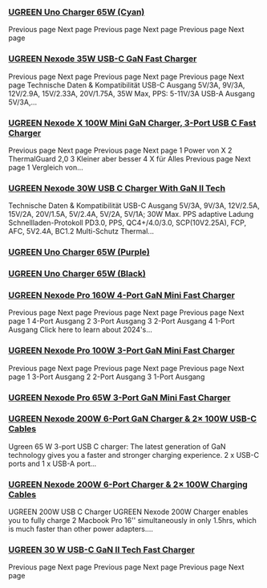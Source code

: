 ### [UGREEN Uno Charger 65W (Cyan)](https://eu.ugreen.com/products/ugreen-uno-65w-usb-c-gan-charger) ###

 Previous page Next page Previous page Next page Previous page Next page

### [UGREEN Nexode 35W USB-C GaN Fast Charger](https://eu.ugreen.com/products/ugreen-nexode-35w-usb-c-gan-fast-charger) ###

Previous page Next page Previous page Next page Previous page Next page Technische Daten & Kompatibilität USB-C Ausgang 5V/3A, 9V/3A, 12V/2.9A, 15V/2.33A, 20V/1.75A, 35W Max, PPS: 5-11V/3A USB-A Ausgang 5V/3A,...

### [UGREEN Nexode X 100W Mini GaN Charger, 3-Port USB C Fast Charger](https://eu.ugreen.com/products/ugreen-nexode-x-100w-mini-gan-charger) ###

Previous page Next page Previous page Next page 1 Power von X 2 ThermalGuard 2,0 3 Kleiner aber besser 4 X für Alles Previous page Next page 1 Vergleich von...

### [UGREEN Nexode 30W USB C Charger With GaN II Tech](https://eu.ugreen.com/products/ugreen-nexode-30w-usb-c-ladegerat-mini-usb-c-netzteil-gan-ii-tech-adapter-kompatibel-mit-macbook-air-iphone-14-pro-max-14-plus-13-12-galaxy-s22-s21-fe-ipad-pro-tab-s8-a8-pixel-7-airpods) ###

Technische Daten & Kompatibilität USB-C Ausgang 5V/3A, 9V/3A, 12V/2.5A, 15V/2A, 20V/1.5A, 5V/2.4A, 5V/2A, 5V/1A; 30W Max. PPS adaptive Ladung Schnellladen-Protokoll PD3.0, PPS, QC4+/4.0/3.0, SCP(10V2.25A), FCP, AFC, 5V2.4A, BC1.2 Multi-Schutz Thermal...

### [UGREEN Uno Charger 65W (Purple)](https://eu.ugreen.com/products/nexode-rg-65w-charger-purple) ###

### [UGREEN Uno Charger 65W (Black)](https://eu.ugreen.com/products/nexode-rg-65w-charger-black) ###

### [UGREEN Nexode Pro 160W 4-Port GaN Mini Fast Charger](https://eu.ugreen.com/products/ugreen-nexode-pro-160w-gan-fast-charger) ###

Previous page Next page Previous page Next page Previous page Next page 1 4-Port Ausgang 2 3-Port Ausgang 3 2-Port Ausgang 4 1-Port Ausgang Click here to learn about 2024's...

### [UGREEN Nexode Pro 100W 3-Port GaN Mini Fast Charger](https://eu.ugreen.com/products/ugreen-nexode-pro-100w-gan-fast-charger) ###

 Previous page Next page Previous page Next page Previous page Next page 1 3-Port Ausgang 2 2-Port Ausgang 3 1-Port Ausgang

### [UGREEN Nexode Pro 65W 3-Port GaN Mini Fast Charger](https://eu.ugreen.com/products/nexode-pro-65w-3-port-gan-mini-fast-charger) ###

### [UGREEN Nexode 200W 6-Port GaN Charger & 2× 100W USB-C Cables](https://eu.ugreen.com/products/ugreen-nexode-65w-usb-c-gan-charger-3-ports-wall-charger-1m-60w-usb-c-cable) ###

Ugreen 65 W 3-port USB C charger: The latest generation of GaN technology gives you a faster and stronger charging experience. 2 x USB-C ports and 1 x USB-A port...

### [UGREEN Nexode 200W 6-Port Charger & 2× 100W Charging Cables](https://eu.ugreen.com/products/ugreen-nexode-200w-usb-c-gan-charger-6-ports-desktop-charger-2-pack-usb-c-100w-charger-cable) ###

UGREEN 200W USB C Charger UGREEN Nexode 200W Charger enables you to fully charge 2 Macbook Pro 16'' simultaneously in only 1.5hrs, which is much faster than other power adapters....

### [UGREEN 30 W USB-C GaN II Tech Fast Charger](https://eu.ugreen.com/products/ugreen-30w-usb-c-ladegerat-gan-ii-tech-schnellladegerat) ###

 Previous page Next page Previous page Next page Previous page Next page
